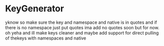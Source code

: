 # KeyGenerator
yknow
so make sure the key and namespace and native is in quotes and if there is no namespace just put quotes ima add no quotes soon but for now. oh yeha and
ill make keys cleaner and maybe add support for direct pulling of thekeys with namespaces and native
